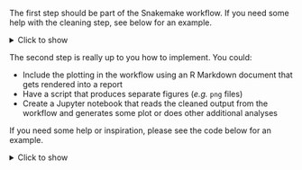 The first step should be part of the Snakemake workflow. If you need some help
with the cleaning step, see below for an example.

<details>
<summary>Click to show</summary>
***

You can save this script as *e.g.* `clean_csv.py` and run it in the second
Snakemake rule.

```python
#!/usr/bin/env python
import pandas as pd
from argparse import ArgumentParser

def main(args):
    df = pd.read_csv(args.input, header=0)
    df.rename(columns=lambda x: x.split("[")[-1].rstrip("]"), inplace=True)
    df.rename(columns={'R Markdown': 'RMarkdown'}, inplace=True)
    df.to_csv(args.output, index=False)

if __name__ == '__main__':
    parser = ArgumentParser()
    parser.add_argument("input", type=str,
                        help="Input csv file")
    parser.add_argument("output", type=str,
                        help="Output csv file cleaned")
    args = parser.parse_args()
    main(args)
```

You can execute the script with the following command:

```
python clean_csv.py input_file.csv output_file.csv
```

***
</details>

The second step is really up to you how to implement. You could:

* Include the plotting in the workflow using an R Markdown document that
  gets rendered into a report
* Have a script that produces separate figures (*e.g.* `png` files)
* Create a Jupyter notebook that reads the cleaned output from the workflow
  and generates some plot or does other additional analyses

If you need some help or inspiration, please see the code below for an example.

<details>
<summary>Click to show</summary>
***

You can save the following script as *e.g.* `plot.py` and run with the cleaned
files as input.

```python
#!/usr/bin/env python
import matplotlib as mpl
import matplotlib.pyplot as plt
plt.style.use('ggplot')
mpl.use('agg')
import pandas as pd
import seaborn as sns
import numpy as np
from argparse import ArgumentParser

def read_files(files):
    """Reads experience counts and concatenates into one dataframe"""
    df = pd.DataFrame()
    for i, f in enumerate(files):
        # Extract date
        d = f.split(".")[0]
        _df = pd.read_csv(f, sep=",", header=0)
        # Assign date
        _df = _df.assign(Date=pd.Series([d]*len(_df), index=_df.index))
        if i==0:
            df = _df.copy()
        else:
            df = pd.concat([df,_df], sort=True)
    return df.reset_index().drop("index",axis=1).fillna(0)

def count_experience(df, normalize=False):
    """Generates long format dataframe of counts"""
    df_l = pd.DataFrame()
    for software in df.columns:
        if software=="Date":
            continue
        # Groupby software and count
        _df = df.groupby(["Date",software]).count().iloc[:,0].reset_index()
        _df.columns = ["Date","Experience","Count"]
        _df = _df.assign(Software=pd.Series([software]*len(_df),
            index=_df.index))
        if normalize:
            _df = pd.merge(_df.groupby("Date").sum().rename(columns={'Count':'Tot'}),_df, left_index=True, right_on="Date")
            _df.Count = _df.Count.div(_df.Tot)*100
            _df.rename(columns={'Count': '%'}, inplace=True)
        df_l = pd.concat([df_l, _df], sort=True)
    df_l.loc[df_l.Experience==0,"Experience"] = np.nan
    return df_l


def plot_catplot(df, outdir, figname, y, palette="Blues"):
    """Plot barplots of user experience per software"""
    ax = sns.catplot(data=df, x="Date", col="Software", col_wrap=3, y=y,
        hue="Experience", height=2.8,
                     kind="bar",
                     hue_order=["Never heard of it",
                                "Heard of it but haven't used it",
                                "Tried it once or twice", "Use it"],
                     col_order=["Conda", "Git", "Snakemake", "Jupyter",
                                "RMarkdown", "Docker", "Singularity"],
                     palette=palette)
    ax.set_titles("{col_name}")
    plt.savefig("{}/{}".format(outdir, figname), bbox_to_inches="tight",
        dpi=300)
    plt.close()

def plot_barplot(df, outdir, figname, x):
    """Plot a barplot summarizing user experience over all software"""
    ax = sns.barplot(data=df, hue="Date", y="Experience", x=x, errwidth=.5,
                order=["Never heard of it",
                       "Heard of it but haven't used it",
                       "Tried it once or twice", "Use it"])
    plt.savefig("{}/{}".format(outdir, figname), bbox_inches="tight",
        dpi=300)
    plt.close()

def main(args):
    # Read all csv files
    df = read_files(args.files)
    # Count experience
    df_l = count_experience(df)
    # Count and normalize experience
    df_lp = count_experience(df, normalize=True)
    # Plot catplot of student experience
    plot_catplot(df_l, args.outdir, "exp_counts.png", y="Count")
    # Plot catplot of student experience in %
    plot_catplot(df_lp, args.outdir, "exp_percent.png", y="%",
                 palette="Reds")
    # Plot barplot of experience
    plot_barplot(df_lp, args.outdir, "exp_barplot.png", x="%")

if __name__ == '__main__':
    parser = ArgumentParser()
    parser.add_argument("files", nargs="+",
        help="CSV files with student experience to produce plots for")
    parser.add_argument("--outdir", type=str, default=".",
        help="Output directory for plots (defaults to current directory)")
    args = parser.parse_args()
    main(args)
```

You can execute the script with the following command:

```
python plot.py file1.csv file2.csv file3.csv --outdir results/
```
</details>

